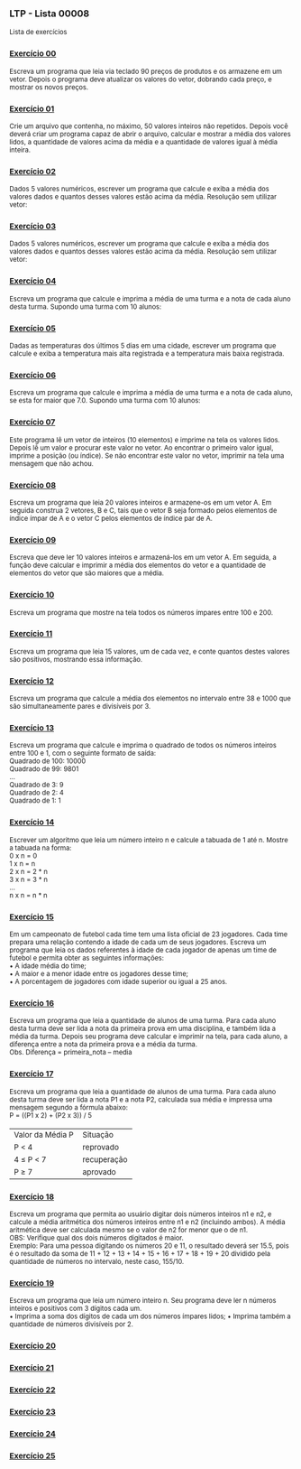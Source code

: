 ### LTP - Lista 00008
<sub>Lista de exercícios</sub>

### <sub>[Exercício 00](https://github.com/albertocerqueira/logica-tecnica-programacao/blob/master/src/br/com/logica/tecnicas/programacao/exercicios00008/Exercicio00.java "Exercício 00")</sub>
<sub>Escreva um programa que leia via teclado 90 preços de produtos e os armazene em um vetor. Depois o programa deve atualizar os valores do vetor, dobrando cada preço, e mostrar os novos preços.</sub>

### <sub>[Exercício 01](https://github.com/albertocerqueira/logica-tecnica-programacao/blob/master/src/br/com/logica/tecnicas/programacao/exercicios00008/Exercicio01.java "Exercício 01")</sub>  
<sub>Crie um arquivo que contenha, no máximo, 50 valores inteiros não repetidos. Depois você deverá criar um programa capaz de abrir o arquivo, calcular e mostrar a média dos valores lidos, a quantidade de valores acima da média e a quantidade de valores igual à média inteira.</sub>  
	 
### <sub>[Exercício 02](https://github.com/albertocerqueira/logica-tecnica-programacao/blob/master/src/br/com/logica/tecnicas/programacao/exercicios00008/Exercicio02.java "Exercício 02")</sub>  
<sub>Dados 5 valores numéricos, escrever um programa que calcule e exiba a média dos valores dados e quantos desses valores estão acima da média. Resolução sem utilizar vetor:</sub>  
	 
### <sub>[Exercício 03](https://github.com/albertocerqueira/logica-tecnica-programacao/blob/master/src/br/com/logica/tecnicas/programacao/exercicios00008/Exercicio03.java "Exercício 03")</sub>
<sub>Dados 5 valores numéricos, escrever um programa que calcule e exiba a média dos valores dados e quantos desses valores estão acima da média. Resolução sem utilizar vetor:</sub>  

### <sub>[Exercício 04](https://github.com/albertocerqueira/logica-tecnica-programacao/blob/master/src/br/com/logica/tecnicas/programacao/exercicios00008/Exercicio04.java "Exercício 04")</sub>
<sub>Escreva um programa que calcule e imprima a média de uma turma e a nota de cada aluno desta turma. Supondo uma turma com 10 alunos:</sub>  
	 
### <sub>[Exercício 05](https://github.com/albertocerqueira/logica-tecnica-programacao/blob/master/src/br/com/logica/tecnicas/programacao/exercicios00008/Exercicio05.java "Exercício 05")</sub>
<sub>Dadas as temperaturas dos últimos 5 dias em uma cidade, escrever um programa que calcule e exiba a temperatura mais alta registrada e a temperatura mais baixa registrada.</sub>  

### <sub>[Exercício 06](https://github.com/albertocerqueira/logica-tecnica-programacao/blob/master/src/br/com/logica/tecnicas/programacao/exercicios00008/Exercicio06.java "Exercício 06")</sub>
<sub>Escreva um programa que calcule e imprima a média de uma turma e a nota de cada aluno, se esta for maior que 7.0. Supondo uma turma com 10 alunos:</sub>  

### <sub>[Exercício 07](https://github.com/albertocerqueira/logica-tecnica-programacao/blob/master/src/br/com/logica/tecnicas/programacao/exercicios00008/Exercicio07.java "Exercício 07")</sub>
<sub>Este programa lê um vetor de inteiros (10 elementos) e imprime na tela os valores lidos. Depois lê um valor e procurar este valor no vetor. Ao encontrar o primeiro valor igual, imprime a posição (ou índice). Se não encontrar este valor no vetor, imprimir na tela uma mensagem que não achou.</sub>  

### <sub>[Exercício 08](https://github.com/albertocerqueira/logica-tecnica-programacao/blob/master/src/br/com/logica/tecnicas/programacao/exercicios00008/Exercicio08.java "Exercício 08")</sub>
<sub>Escreva um programa que leia 20 valores inteiros e armazene-os em um vetor A. Em seguida construa 2 vetores, B e C, tais que o vetor B seja formado pelos elementos de índice ímpar de A e o vetor C pelos elementos de índice par de A.</sub>  

### <sub>[Exercício 09](https://github.com/albertocerqueira/logica-tecnica-programacao/blob/master/src/br/com/logica/tecnicas/programacao/exercicios00008/Exercicio09.java "Exercício 09")</sub>
<sub>Escreva que deve ler 10 valores inteiros e armazená-los em um vetor A. Em seguida, a função deve calcular e imprimir a média dos elementos do vetor e a quantidade de elementos do vetor que são maiores que a média.</sub>  

### <sub>[Exercício 10](https://github.com/albertocerqueira/logica-tecnica-programacao/blob/master/src/br/com/logica/tecnicas/programacao/exercicios00008/Exercicio10.java "Exercício 10")</sub>
<sub>Escreva um programa que mostre na tela todos os números ímpares entre 100 e 200.</sub>

### <sub>[Exercício 11](https://github.com/albertocerqueira/logica-tecnica-programacao/blob/master/src/br/com/logica/tecnicas/programacao/exercicios00008/Exercicio11.java "Exercício 11")</sub>
<sub>Escreva um programa que leia 15 valores, um de cada vez, e conte quantos destes valores são positivos, mostrando essa informação.</sub>

### <sub>[Exercício 12](https://github.com/albertocerqueira/logica-tecnica-programacao/blob/master/src/br/com/logica/tecnicas/programacao/exercicios00008/Exercicio12.java "Exercício 12")</sub>
<sub>Escreva um programa que calcule a média dos elementos no intervalo entre 38 e 1000 que são simultaneamente pares e divisíveis por 3.</sub>

### <sub>[Exercício 13](https://github.com/albertocerqueira/logica-tecnica-programacao/blob/master/src/br/com/logica/tecnicas/programacao/exercicios00008/Exercicio13.java "Exercício 13")</sub>
<sub>Escreva um programa que calcule e imprima o quadrado de todos os números inteiros entre 100 e 1, com o seguinte formato de saída:  
Quadrado de 100: 10000  
Quadrado de 99: 9801  
...  
Quadrado de 3: 9  
Quadrado de 2: 4  
Quadrado de 1: 1</sub>

### <sub>[Exercício 14](https://github.com/albertocerqueira/logica-tecnica-programacao/blob/master/src/br/com/logica/tecnicas/programacao/exercicios00008/Exercicio14.java "Exercício 14")</sub>
<sub>Escrever um algoritmo que leia um número inteiro n e calcule a tabuada de 1 até n. Mostre a tabuada na forma:  
0 x n = 0  
1 x n = n  
2 x n = 2 * n  
3 x n = 3 * n  
...   
n x n = n * n</sub>

### <sub>[Exercício 15](https://github.com/albertocerqueira/logica-tecnica-programacao/blob/master/src/br/com/logica/tecnicas/programacao/exercicios00008/Exercicio15.java "Exercício 15")</sub>
<sub>Em um campeonato de futebol cada time tem uma lista oficial de 23 jogadores. Cada time prepara uma relação contendo a idade de cada um de seus jogadores. Escreva um programa que leia os dados referentes à idade de cada jogador de apenas um time de futebol e permita obter as seguintes informações:  
• A idade média do time;  
• A maior e a menor idade entre os jogadores desse time;  
• A porcentagem de jogadores com idade superior ou igual a 25 anos.</sub>

### <sub>[Exercício 16](https://github.com/albertocerqueira/logica-tecnica-programacao/blob/master/src/br/com/logica/tecnicas/programacao/exercicios00008/Exercicio16.java "Exercício 16")</sub>
<sub> Escreva um programa que leia a quantidade de alunos de uma turma. Para cada aluno desta turma deve ser lida a nota da primeira prova em uma disciplina, e também lida a média da turma. Depois seu programa deve calcular e imprimir na tela, para cada aluno, a diferença entre a nota da primeira prova e a média da turma.  
Obs. Diferença = primeira_nota – media</sub>

### <sub>[Exercício 17](https://github.com/albertocerqueira/logica-tecnica-programacao/blob/master/src/br/com/logica/tecnicas/programacao/exercicios00008/Exercicio17.java "Exercício 17")</sub>
<sub>Escreva um programa que leia a quantidade de alunos de uma turma. Para cada aluno desta turma deve ser lida a nota P1 e a nota P2, calculada sua média e impressa uma mensagem segundo a fórmula abaixo:  
P = ((P1 x 2) + (P2 x 3)) / 5</sub>
<table>
	<tr>
        <td><sub>Valor da Média P</sub></td>
        <td><sub>Situação</sub></td>
    </tr>
    <tr>
        <td><sub>P < 4</sub></td>
        <td><sub>reprovado</sub></td>
    </tr>
    <tr>
        <td><sub>4 ≤ P < 7</sub></td>
        <td><sub>recuperação</sub></td>
    </tr>
    <tr>
        <td><sub>P ≥ 7</sub></td>
        <td><sub>aprovado</sub></td>
    </tr>
</table>

### <sub>[Exercício 18](https://github.com/albertocerqueira/logica-tecnica-programacao/blob/master/src/br/com/logica/tecnicas/programacao/exercicios00008/Exercicio18.java "Exercício 18")</sub>
<sub>Escreva um programa que permita ao usuário digitar dois números inteiros n1 e n2, e calcule a média aritmética dos números inteiros entre n1 e n2 (incluindo ambos). A média aritmética deve ser calculada mesmo se o valor de n2 for menor que o de n1.  
OBS: Verifique qual dos dois números digitados é maior.  
Exemplo: Para uma pessoa digitando os números 20 e 11, o resultado deverá ser 15.5, pois é o resultado da soma de 11 + 12 + 13 + 14 + 15 + 16 + 17 + 18 + 19 + 20 dividido pela quantidade de números no intervalo, neste caso, 155/10.</sub>

### <sub>[Exercício 19](https://github.com/albertocerqueira/logica-tecnica-programacao/blob/master/src/br/com/logica/tecnicas/programacao/exercicios00008/Exercicio19.java "Exercício 19")</sub>
<sub>Escreva um programa que leia um número inteiro n. Seu programa deve ler n números inteiros e positivos com 3 dígitos cada um.  
• Imprima a soma dos dígitos de cada um dos números ímpares lidos;
• Imprima também a quantidade de números divisíveis por 2.</sub>

### <sub>[Exercício 20](https://github.com/albertocerqueira/logica-tecnica-programacao/blob/master/src/br/com/logica/tecnicas/programacao/exercicios00008/Exercicio20.java "Exercício 20")</sub>
<sub></sub>

### <sub>[Exercício 21](https://github.com/albertocerqueira/logica-tecnica-programacao/blob/master/src/br/com/logica/tecnicas/programacao/exercicios00008/Exercicio21.java "Exercício 21")</sub>
<sub></sub>

### <sub>[Exercício 22](https://github.com/albertocerqueira/logica-tecnica-programacao/blob/master/src/br/com/logica/tecnicas/programacao/exercicios00008/Exercicio22.java "Exercício 22")</sub>
<sub></sub>

### <sub>[Exercício 23](https://github.com/albertocerqueira/logica-tecnica-programacao/blob/master/src/br/com/logica/tecnicas/programacao/exercicios00008/Exercicio23.java "Exercício 23")</sub>
<sub></sub>

### <sub>[Exercício 24](https://github.com/albertocerqueira/logica-tecnica-programacao/blob/master/src/br/com/logica/tecnicas/programacao/exercicios00008/Exercicio24.java "Exercício 24")</sub>
<sub></sub>

### <sub>[Exercício 25](https://github.com/albertocerqueira/logica-tecnica-programacao/blob/master/src/br/com/logica/tecnicas/programacao/exercicios00008/Exercicio25.java "Exercício 25")</sub>
<sub></sub>
